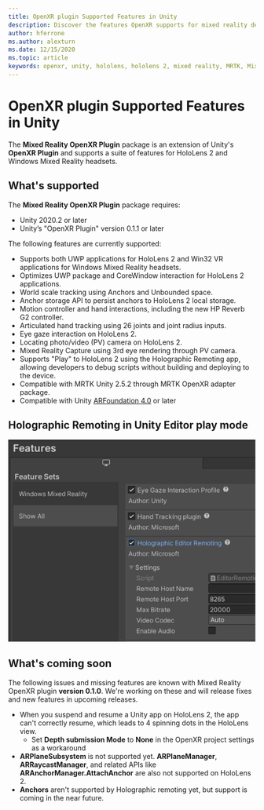 ```yaml
---
title: OpenXR plugin Supported Features in Unity
description: Discover the features OpenXR supports for mixed reality development in Unity.
author: hferrone
ms.author: alexturn
ms.date: 12/15/2020
ms.topic: article
keywords: openxr, unity, hololens, hololens 2, mixed reality, MRTK, Mixed Reality Toolkit, augmented reality, virtual reality, mixed reality headsets, learn, tutorial, getting started
---
```



# OpenXR plugin Supported Features in Unity

The **Mixed Reality OpenXR Plugin** package is an extension of Unity's **OpenXR Plugin** and supports a suite of features for HoloLens 2 and Windows Mixed Reality headsets.

## What's supported

The **Mixed Reality OpenXR Plugin** package requires: 

* Unity 2020.2 or later
* Unity’s "OpenXR Plugin" version 0.1.1 or later

The following features are currently supported:

* Supports both UWP applications for HoloLens 2 and Win32 VR applications for Windows Mixed Reality headsets.
* Optimizes UWP package and CoreWindow interaction for HoloLens 2 applications.
* World scale tracking using Anchors and Unbounded space.
* Anchor storage API to persist anchors to HoloLens 2 local storage.
* Motion controller and hand interactions, including the new HP Reverb G2 controller.
* Articulated hand tracking using 26 joints and joint radius inputs.
* Eye gaze interaction on HoloLens 2.
* Locating photo/video (PV) camera on HoloLens 2.
* Mixed Reality Capture using 3rd eye rendering through PV camera.
* Supports "Play" to HoloLens 2 using the Holographic Remoting app, allowing developers to debug scripts without building and deploying to the device.
* Compatible with MRTK Unity 2.5.2 through MRTK OpenXR adapter package. <missing link>
* Compatible with Unity [ARFoundation 4.0](https://docs.unity3d.com/Packages/com.unity.xr.arfoundation@4.1/manual/index.html) or later

## Holographic Remoting in Unity Editor play mode

![Screenshot of Windows Mixed Reality features window open in Unity editor with features sets highlighted](images/openxr-features-img-01.png)

## What's coming soon

The following issues and missing features are known with Mixed Reality OpenXR plugin **version 0.1.0**. We're working on these and will release fixes and new features in upcoming releases.

* When you suspend and resume a Unity app on HoloLens 2, the app can't correctly resume, which leads to 4 spinning dots in the HoloLens view. 
    *  Set **Depth submission Mode** to **None** in the OpenXR project settings as a workaround
* **ARPlaneSubsystem** is not supported yet. **ARPlaneManager**, **ARRaycastManager**, and related APIs like **ARAnchorManager.AttachAnchor** are also not supported on HoloLens 2.
* **Anchors** aren't supported by Holographic remoting yet, but support is coming in the near future.
